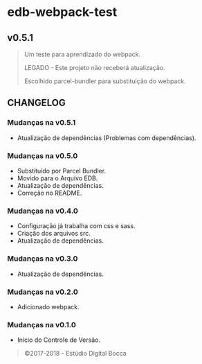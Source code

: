 # edb-webpack-test

## v0.5.1

> Um teste para aprendizado do webpack.
>
> LEGADO - Este projeto não receberá atualização.
>
> Escolhido parcel-bundler para substituição do webpack.

## CHANGELOG

### Mudanças na v0.5.1

- Atualização de dependências (Problemas com dependências).

### Mudanças na v0.5.0

- Substituído por Parcel Bundler.
- Movido para o Arquivo EDB.
- Atualização de dependências.
- Correção no README.

### Mudanças na v0.4.0

- Configuração já trabalha com css e sass.
- Criação dos arquivos src.
- Atualização de dependências.

### Mudanças na v0.3.0

- Atualização de dependências.

### Mudanças na v0.2.0

- Adicionado webpack.

### Mudanças na v0.1.0

- Início do Controle de Versão.

>©2017-2018 - Estúdio Digital Bocca